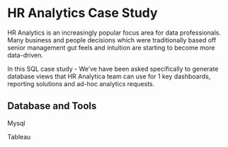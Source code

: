 # HR Analytics Case Study

HR Analytics is an increasingly popular focus area for data professionals. Many business and people decisions which were traditionally based off senior management gut feels and intuition are starting to become more data-driven.

In this SQL case study - We’ve have been asked specifically to generate database views that HR Analytica team can use for 1 key dashboards, reporting solutions and ad-hoc analytics requests.



## Database and Tools

Mysql

Tableau




